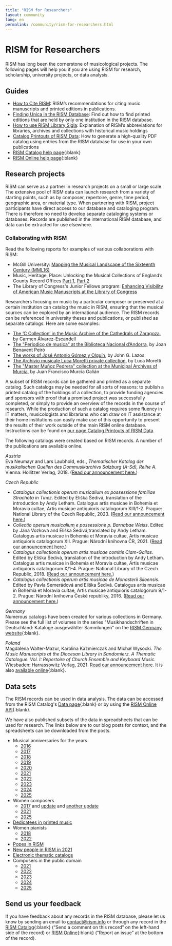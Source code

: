 ```yaml
---
title: "RISM for Researchers"
layout: community
lang: en
permalink: /community/rism-for-researchers.html
---
```


# RISM for Researchers  

RISM has long been the cornerstone of musicological projects. The following pages will help you if you are using RISM for research, scholarship, university projects, or data analysis.  

## Guides  

- [How to Cite RISM](/community/how-to-cite-rism.html): RISM’s recommendations for citing music manuscripts and printed editions in publications.    
- [Finding Unica in the RISM Database](/community/finding-unica-in-rism.html): Find out how to find printed editions that are held by only one institution in the RISM database.  
- [How to use RISM Library Sigla](/community/sigla/about.html): Explanation of RISM’s abbreviations for libraries, archives and collections with historical music holdings  
- [Catalog Printouts of RISM Data](/community/catalog-printouts.html): How to generate a high-quality PDF catalog using entries from the RISM database for use in your own publications   
- [RISM Catalog help page](https://opac.rism.info/main-menu-/kachelmenu/help){:blank}  
- [RISM Online help page](https://rism.online/about/help){:blank}  

## Research projects  

RISM can serve as a partner in research projects on a small or large scale. The extensive pool of RISM data can launch research from a variety of starting points, such as by composer, repertoire, genre, time period, geographic area, or material type. When partnering with RISM, project participants have direct access to our database and cataloging program. There is therefore no need to develop separate cataloging systems or databases. Records are published in the international RISM database, and data can be extracted for use elsewhere.  

### Collaborating with RISM  

Read the following reports for examples of various collaborations with RISM:  
- McGill University: [Mapping the Musical Landscape of the Sixteenth Century (MML16)](/in_the_news/2019/07/29/mapping-the-musical-landscape-of-the-sixteenth.html)   
- Music, Heritage, Place: Unlocking the Musical Collections of England’s County Record Offices [Part 1](/library_collections/2024/09/26/music-from-english-local-archives-in-rism.html), [Part 2](/library_collections/2024/10/04/musical-discoveries-from-english-local-archives.html)   
- The Library of Congress's Junior Fellows program: [Enhancing Visibility of American Music Manuscripts at the Library of Congress](/library_collections/2024/02/08/library-of-congress-summer-report.html)

Researchers focusing on music by a particular composer or preserved at a certain institution can catalog the music in RISM, ensuring that the musical sources can be explored by an international audience. The RISM records can be referenced in university theses and publications, or published as separate catalogs. Here are some examples:  

-  [The ‘C Collection’ in the Music Archive of the Cathedrals of Zaragoza](/new_publications/2023/08/17/discovering-new-music-collections.html), by Carmen Álvarez-Escandell
- [The "Periodico de musica" at the Biblioteca Nacional d’Andorra](/new_at_rism/2020/06/15/the-first-record-from-andorra-in-rism-the.html), by Joan Benavent Peiró  
- [The works of José Antonio Gómez y Olguín](/new_publications/2016/03/07/jos%C3%A9-antonio-g%C3%B3mez-y-olgu%C3%ADn-18051876-y-su-cat%C3%A1logo.html), by John G. Lazos  
- [The Archivio musicale Luca Moretti private collection](/library_collections/2023/06/01/the-archivio-musicale-luca-moretti-in-rism.html), by Luca Moretti  
- [The "Master Muñoz Pedrera" collection at the Municipal Archives of Murcia](/library_collections/2023/09/14/pedrera-collection-murcia.html), by Juan Francisco Murcia Galián   

A subset of RISM records can be gathered and printed as a separate catalog. Such catalogs may be needed for all sorts of reasons: to publish a printed catalog of the holdings of a collection, to provide funding agencies and sponsors with proof that a promised project was successfully completed, or simply to provide an overview of the records in the course of research. While the production of such a catalog requires some fluency in IT matters, musicologists and librarians who can draw on IT assistance at their home institutions can easily make use of this opportunity to present the results of their work outside of the main RISM online database. Instructions can be found on [our page Catalog Printouts of RISM Data](/community/catalog-printouts.html).  

The following catalogs were created based on RISM records. A number of the publications are available online.   

_Austria_  
Eva Neumayr and Lars Laubhold, eds., _Thematischer Katalog der musikalischen Quellen des Dommusikarchivs Salzburg (A-Sd), Reihe A_. Vienna: Hollitzer Verlag, 2018. ([Read our announcement here.](/new_publications/2018/07/19/musical-sources-in-the-salzburg-cathedral-archive.html))    

_Czech Republic_  
- _Catalogus collectionis operum musicalium ex possessione familiae Strachota in Tinez_. Edited by Eliška Šedivá, translation of the introduction by Andy Letham. Catalogus artis musicae in Bohemia et Moravia cultae, Artis musicae antiquioris catalogorum XIII/1-2. Prague: National Library of the Czech Republic, 2023. ([Read our announcement here.](/new_publications/2024/02/22/thematic-catalogue-strachota-music-collection.html))  
- _Collectio operum musicalium e possessione p. Barnabae Weiss_. Edited by Jana Vozková and Eliška Šedivá,translated by Andy Letham. Catalogus artis musicae in Bohemia et Moravia cultae, Artis musicae antiquioris catalogorum XII. Prague: Národní knihovna ČR, 2021. ([Read our announcement here.](/new_publications/2022/07/21/thematic-catalogue-music-collection-p-barnabas-weiss.html))
- _Catalogus collectionis operum artis musicae comitis Clam-Gallas_. Edited by Eliška Šedivá, translation of the introduction by Andy Letham. Catalogus artis musicae in Bohemia et Moravia cultae, Artis musicae antiquioris catalogorum X/1-4. Prague: National Library of the Czech Republic, 2018. ([Read our announcement here.](/new_publications/2019/11/07/thematic-catalog-of-the-clamgallas-music.html))
- _Catalogus collectionis operum artis musicae de Monasterii Siloensis_. Edited by Pavla Semerádová and Eliška Šedivá. Catalogus artis musicae in Bohemia et Moravia cultae, Artis musicae antiquioris catalogorum 9/1-2. Prague: Národní knihovna České republiky, 2016. ([Read our announcement here.](/new_publications/2017/01/23/the-thematic-catalogue-of-the-music-collection-in.html))

_Germany_  
Numerous catalogs have been created for various collections in Germany. Please see the full list of volumes in the series "Musikhandschriften in Deutschland: Kataloge ausgewählter Sammlungen" on the [RISM Germany website](https://de.rism.info/publications/musikhandschriften-in-deutschland.html){:blank}.  

_Poland_  
Magdalena Walter-Mazur, Karolina Kaźmierczak and Michał Wysocki. _The Music Manuscripts at the Diocesan Library in Sandomierz. A Thematic Catalogue. Vol. I: Repertoire of Church Ensemble and Keyboard Music._ Wiesbaden: Harrassowitz Verlag, 2021. [Read our announcement here](/new_publications/2021/12/13/new-catalogue-diocesan-library-sandomierz-poland.html). It is also [available online](https://www.doi.org/10.13173/9783447117166){:blank}.  

## Data sets  

The RISM records can be used in data analysis. The data can be accessed from the RISM Catalog's [Data page](https://opac.rism.info/main-menu-/kachelmenu/data){:blank} or by using the [RISM Online API](https://rism.online/docs/api/api/){:blank}.  

We have also published subsets of the data in spreadsheets that can be used for research. The links below are to our blog posts for context, and the spreadsheets can be downloaded from the posts.
- Musical anniversaries for the years  
    - [2016](/musical_anniversaries/2016/01/04/musical-anniversaries-in-2016.html)  
    - [2017](/musical_anniversaries/2017/01/10/musical-anniversaries-in-2017.html)   
    - [2018](/musical_anniversaries/2018/01/08/musical-anniversaries-in-2018.html)   
    - [2019](/musical_anniversaries/2019/01/14/musical-anniversaries-in-2019.html)   
    - [2020](/musical_anniversaries/2020/01/09/2020-not-just-beethoven.html)   
    - [2021](/musical_anniversaries/2021/01/14/composer-anniversaries-2021.html)   
    - [2022](/musical_anniversaries/2022/01/10/musician-anniversaries-2022.html)   
    - [2023](/musical_anniversaries/2023/01/09/musical-anniversaries-in-2023.html)   
    - [2024](/musical_anniversaries/2024/01/11/musical-anniversaries-in-2024.html)  
    - [2025](/musical_anniversaries/2025/01/09/musical-anniversaries-in-2025.html)  
- Women composers  
    - [2017](/events/2017/03/08/international-womens-day-women-composers-in.html) and [update](/new_at_rism/2017/06/29/eight-more-women-composers.html) and [another update](/new_at_rism/2017/10/19/twelve-more-women-composers.html)   
    - [2021](/events/2021/03/08/international-womens-day-2021-women-composers-rism.html)   
    - [2025](/events/2025/03/06/international-womens-day-women-composers.html)
- [Dedicatees in printed music](/events/2022/02/14/musical-dedications-in-love-and-friendship.html)   
- Women pianists  
   - [2018](/events/2018/03/08/international-womens-day-women-pianists-in-rism.html)   
   - [2022](/events/2022/03/08/international-womens-day-women-pianists-in-rism.html)  
- [Popes in RISM](/new_at_rism/2025/05/28/popes-in-rism.html)     
- [New people in RISM in 2021](/new_at_rism/2022/02/24/new-people-in-the-rism-online-catalog-2021.html)   
- [Electronic thematic catalogs](/new_at_rism/2020/11/09/electronic-thematic-catalogs.html)  
- Composers in the public domain
    - [2021](/in_the_news/2021/02/22/public-domain-music-2021.html)  
    - [2022](/in_the_news/2022/01/20/the-musical-public-domain-in-2022.html)
    - [2023](/in_the_news/2023/02/14/public-domain-2023.html)   
    - [2024](/in_the_news/2024/01/25/musical-public-domain-2024.html)   
    - [2025](/in_the_news/2025/02/20/public-domain-2025.html)  

## Send us your feedback  

If you have feedback about any records in the RISM database, please let us know by sending an email to [contact@rism.info](mailto:contact@rism.info) or through any record in the [RISM Catalog](https://opac.rism.info/main-menu-/kachelmenu){:blank} (“Send a comment on this record” on the left-hand side of the record) or [RISM Online](https://rism.online/){:blank} (“Report an issue” at the bottom of the record).
